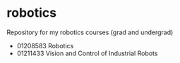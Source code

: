 # robotics
Repository for my robotics courses (grad and undergrad)

<ul>
  <li />01208583 Robotics
  <li />01211433 Vision and Control of Industrial Robots
</ul>
